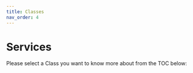 ```yaml
---
title: Classes
nav_order: 4
---
```


# Services
Please select a Class you want to know more about from the TOC below:
